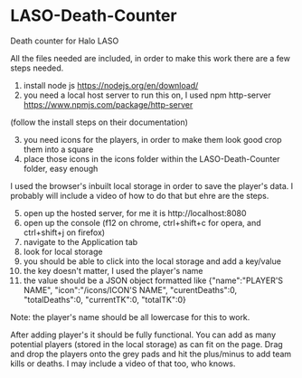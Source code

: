# LASO-Death-Counter
Death counter for Halo LASO

All the files needed are included, in order to make this work there are a few steps needed.
1) install node js https://nodejs.org/en/download/
2) you need a local host server to run this on, I used npm http-server https://www.npmjs.com/package/http-server

(follow the install steps on their documentation)

3) you need icons for the players, in order to make them look good crop them into a square
4) place those icons in the icons folder within the LASO-Death-Counter folder, easy enough

I used the browser's inbuilt local storage in order to save the player's data. I probably will include a video of how to do that but ehre are the steps.

5) open up the hosted server, for me it is http://localhost:8080
6) open up the console (f12 on chrome, ctrl+shift+c for opera, and ctrl+shift+j on firefox)
7) navigate to the Application tab
8) look for local storage
9) you should be able to click into the local storage and add a key/value
10) the key doesn't matter, I used the player's name
11) the value should be a JSON object formatted like {"name":"PLAYER'S NAME", "icon":"/icons/ICON'S NAME", "curentDeaths":0, "totalDeaths":0, "currentTK":0, "totalTK":0}

Note: the player's name should be all lowercase for this to work.

After adding player's it should be fully functional. You can add as many potential players (stored in the local storage) as can fit on the page. Drag and drop the players onto the grey pads and hit the plus/minus to add team kills or deaths. I may include a video of that too, who knows.

